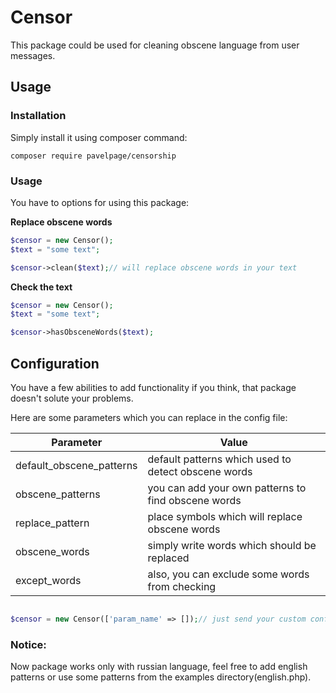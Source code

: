 # Censor

This package could be used for cleaning obscene language from user messages.

## Usage

### Installation

Simply install it using composer command:

`composer require pavelpage/censorship`

### Usage

You have to options for using this package:

**Replace obscene words**

```php
$censor = new Censor();
$text = "some text";

$censor->clean($text);// will replace obscene words in your text
```

**Check the text**

```php
$censor = new Censor();
$text = "some text";

$censor->hasObsceneWords($text);
```

## Configuration

You have a few abilities to add functionality if you think, that package doesn't solute your problems.

Here are some parameters which you can replace in the config file:

Parameter | Value
------------ | -------------
default_obscene_patterns | default patterns which used to detect obscene words
obscene_patterns | you can add your own patterns to find obscene words
replace_pattern | place symbols which will replace obscene words
obscene_words | simply write words which should be replaced
except_words | also, you can exclude some words from checking

```php

$censor = new Censor(['param_name' => []);// just send your custom configuration parameters to __construct method of controller

```

### Notice:

Now package works only with russian language, feel free to add english patterns or use some patterns from the examples directory(english.php).
